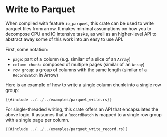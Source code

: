 # Write to Parquet

When compiled with feature `io_parquet`, this crate can be used to write parquet files
from arrow.
It makes minimal assumptions on how you to decompose CPU and IO intensive tasks, as well
as an higher-level API to abstract away some of this work into an easy to use API.

First, some notation:

* `page`: part of a column (e.g. similar of a slice of an `Array`)
* `column chunk`: composed of multiple pages (similar of an `Array`)
* `row group`: a group of columns with the same length (similar of a `RecordBatch` in Arrow)

Here is an example of how to write a single column chunk into a single row group:

```rust
{{#include ../../../examples/parquet_write.rs}}
```

For single-threaded writing, this crate offers an API that encapsulates the above logic. It 
assumes that a `RecordBatch` is mapped to a single row group with a single page per column.

```rust
{{#include ../../../examples/parquet_write_record.rs}}
```
